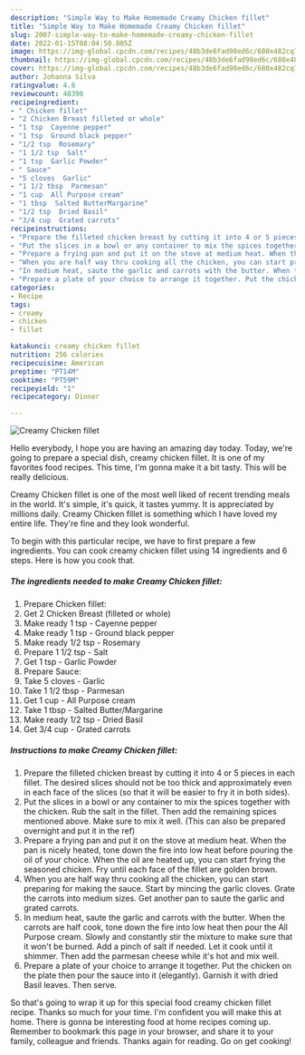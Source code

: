 ```yaml
---
description: "Simple Way to Make Homemade Creamy Chicken fillet"
title: "Simple Way to Make Homemade Creamy Chicken fillet"
slug: 2007-simple-way-to-make-homemade-creamy-chicken-fillet
date: 2022-01-15T08:04:50.805Z
image: https://img-global.cpcdn.com/recipes/48b3de6fad98ed6c/680x482cq70/creamy-chicken-fillet-recipe-main-photo.jpg
thumbnail: https://img-global.cpcdn.com/recipes/48b3de6fad98ed6c/680x482cq70/creamy-chicken-fillet-recipe-main-photo.jpg
cover: https://img-global.cpcdn.com/recipes/48b3de6fad98ed6c/680x482cq70/creamy-chicken-fillet-recipe-main-photo.jpg
author: Johanna Silva
ratingvalue: 4.8
reviewcount: 48390
recipeingredient:
- " Chicken fillet"
- "2 Chicken Breast filleted or whole"
- "1 tsp  Cayenne pepper"
- "1 tsp  Ground black pepper"
- "1/2 tsp  Rosemary"
- "1 1/2 tsp  Salt"
- "1 tsp  Garlic Powder"
- " Sauce"
- "5 cloves  Garlic"
- "1 1/2 tbsp  Parmesan"
- "1 cup  All Purpose cream"
- "1 tbsp  Salted ButterMargarine"
- "1/2 tsp  Dried Basil"
- "3/4 cup  Grated carrots"
recipeinstructions:
- "Prepare the filleted chicken breast by cutting it into 4 or 5 pieces in each fillet. The desired slices should not be too thick and approximately even in each face of the slices (so that it will be easier to fry it in both sides)."
- "Put the slices in a bowl or any container to mix the spices together with the chicken. Rub the salt in the fillet. Then add the remaining spices mentioned above. Make sure to mix it well. (This can also be prepared overnight and put it in the ref)"
- "Prepare a frying pan and put it on the stove at medium heat. When the pan is nicely heated, tone down the fire into low heat before pouring the oil of your choice. When the oil are heated up, you can start frying the seasoned chicken. Fry until each face of the fillet are golden brown."
- "When you are half way thru cooking all the chicken, you can start preparing for making the sauce. Start by mincing the garlic cloves. Grate the carrots into medium sizes. Get another pan to saute the garlic and grated carrots."
- "In medium heat, saute the garlic and carrots with the butter. When the carrots are half cook, tone down the fire into low heat then pour the All Purpose cream. Slowly and constantly stir the mixture to make sure that it won't be burned. Add a pinch of salt if needed. Let it cook until it shimmer. Then add the parmesan cheese while it's hot and mix well."
- "Prepare a plate of your choice to arrange it together. Put the chicken on the plate then pour the sauce into it (elegantly). Garnish it with dried Basil leaves. Then serve."
categories:
- Recipe
tags:
- creamy
- chicken
- fillet

katakunci: creamy chicken fillet 
nutrition: 256 calories
recipecuisine: American
preptime: "PT14M"
cooktime: "PT59M"
recipeyield: "1"
recipecategory: Dinner

---
```



![Creamy Chicken fillet](https://img-global.cpcdn.com/recipes/48b3de6fad98ed6c/680x482cq70/creamy-chicken-fillet-recipe-main-photo.jpg)

Hello everybody, I hope you are having an amazing day today. Today, we're going to prepare a special dish, creamy chicken fillet. It is one of my favorites food recipes. This time, I'm gonna make it a bit tasty. This will be really delicious.

Creamy Chicken fillet is one of the most well liked of recent trending meals in the world. It's simple, it's quick, it tastes yummy. It is appreciated by millions daily. Creamy Chicken fillet is something which I have loved my entire life. They're fine and they look wonderful.




To begin with this particular recipe, we have to first prepare a few ingredients. You can cook creamy chicken fillet using 14 ingredients and 6 steps. Here is how you cook that.

<!--inarticleads1-->

##### The ingredients needed to make Creamy Chicken fillet:

1. Prepare  Chicken fillet:
1. Get 2 Chicken Breast (filleted or whole)
1. Make ready 1 tsp - Cayenne pepper
1. Make ready 1 tsp - Ground black pepper
1. Make ready 1/2 tsp - Rosemary
1. Prepare 1 1/2 tsp - Salt
1. Get 1 tsp - Garlic Powder
1. Prepare  Sauce:
1. Take 5 cloves - Garlic
1. Take 1 1/2 tbsp - Parmesan
1. Get 1 cup - All Purpose cream
1. Take 1 tbsp - Salted Butter/Margarine
1. Make ready 1/2 tsp - Dried Basil
1. Get 3/4 cup - Grated carrots




<!--inarticleads2-->

##### Instructions to make Creamy Chicken fillet:

1. Prepare the filleted chicken breast by cutting it into 4 or 5 pieces in each fillet. The desired slices should not be too thick and approximately even in each face of the slices (so that it will be easier to fry it in both sides).
1. Put the slices in a bowl or any container to mix the spices together with the chicken. Rub the salt in the fillet. Then add the remaining spices mentioned above. Make sure to mix it well. (This can also be prepared overnight and put it in the ref)
1. Prepare a frying pan and put it on the stove at medium heat. When the pan is nicely heated, tone down the fire into low heat before pouring the oil of your choice. When the oil are heated up, you can start frying the seasoned chicken. Fry until each face of the fillet are golden brown.
1. When you are half way thru cooking all the chicken, you can start preparing for making the sauce. Start by mincing the garlic cloves. Grate the carrots into medium sizes. Get another pan to saute the garlic and grated carrots.
1. In medium heat, saute the garlic and carrots with the butter. When the carrots are half cook, tone down the fire into low heat then pour the All Purpose cream. Slowly and constantly stir the mixture to make sure that it won't be burned. Add a pinch of salt if needed. Let it cook until it shimmer. Then add the parmesan cheese while it's hot and mix well.
1. Prepare a plate of your choice to arrange it together. Put the chicken on the plate then pour the sauce into it (elegantly). Garnish it with dried Basil leaves. Then serve.




So that's going to wrap it up for this special food creamy chicken fillet recipe. Thanks so much for your time. I'm confident you will make this at home. There is gonna be interesting food at home recipes coming up. Remember to bookmark this page in your browser, and share it to your family, colleague and friends. Thanks again for reading. Go on get cooking!
